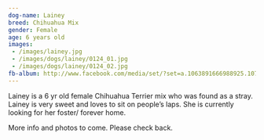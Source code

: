 ```yaml
---
dog-name: Lainey
breed: Chihuahua Mix
gender: Female
age: 6 years old
images:
 - /images/lainey.jpg
 - /images/dogs/lainey/0124_01.jpg
 - /images/dogs/lainey/0124_02.jpg
fb-album: http://www.facebook.com/media/set/?set=a.1063891666988925.1073741927.263518410359592&type=3
---
```

Lainey is a 6 yr old female Chihuahua Terrier mix who was found as a stray. Lainey is very sweet and loves to sit on people’s laps. She is currently looking for her foster/ forever home. 

More info and photos to come. Please check back. 
